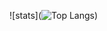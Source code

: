 ![stats](![Top Langs](https://github-readme-stats.vercel.app/api/top-langs/?username=anuraghazra&layout=compact))
